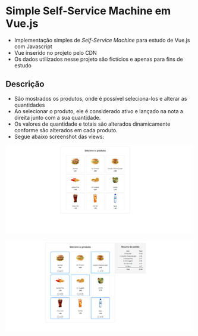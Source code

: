 # Simple Self-Service Machine em Vue.js

- Implementação simples de *Self-Service Machine* para estudo de Vue.js com Javascript
- Vue inserido no projeto pelo CDN
- Os dados utilizados nesse projeto são fictícios e apenas para fins de estudo

## Descrição

- São mostrados os produtos, onde é possível seleciona-los e alterar as quantidades
- Ao selecionar o produto, ele é considerado ativo e lançado na nota a direita junto com a sua quantidade.
- Os valores de quantidade e totais são alterados dinamicamente conforme são alterados em cada produto.
- Segue abaixo screenshot das views:

<img src="./samples/sample01.png">
<br>
<br>
<img src="./samples/sample02.png">

